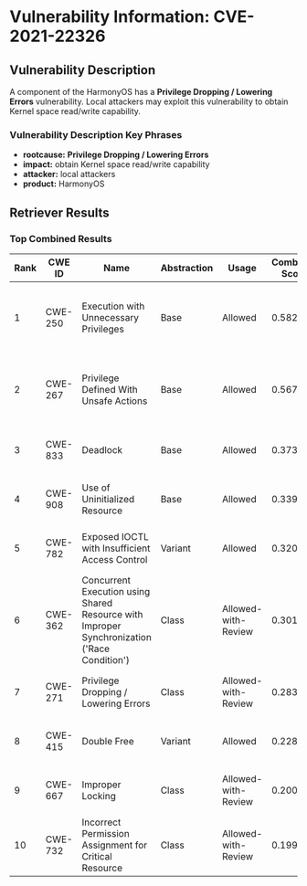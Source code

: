 # Vulnerability Information: CVE-2021-22326

## Vulnerability Description
A component of the HarmonyOS has a **Privilege Dropping / Lowering Errors** vulnerability. Local attackers may exploit this vulnerability to obtain Kernel space read/write capability.

### Vulnerability Description Key Phrases
- **rootcause:** **Privilege Dropping / Lowering Errors**
- **impact:** obtain Kernel space read/write capability
- **attacker:** local attackers
- **product:** HarmonyOS

## Retriever Results

### Top Combined Results

| Rank | CWE ID | Name | Abstraction | Usage | Combined Score | Retrievers | Individual Scores |
|------|--------|------|-------------|-------|---------------|------------|-------------------|
| 1 | CWE-250 | Execution with Unnecessary Privileges | Base | Allowed | 0.5825 | dense, sparse, graph | dense: 0.599, sparse: 0.105, graph: 0.623 |
| 2 | CWE-267 | Privilege Defined With Unsafe Actions | Base | Allowed | 0.5674 | dense, sparse, graph | dense: 0.552, sparse: 0.121, graph: 0.620 |
| 3 | CWE-833 | Deadlock | Base | Allowed | 0.3731 | sparse, graph | sparse: 0.117, graph: 0.857 |
| 4 | CWE-908 | Use of Uninitialized Resource | Base | Allowed | 0.3392 | dense, sparse | dense: 0.550, sparse: 0.112 |
| 5 | CWE-782 | Exposed IOCTL with Insufficient Access Control | Variant | Allowed | 0.3204 | dense, sparse | dense: 0.563, sparse: 0.114 |
| 6 | CWE-362 | Concurrent Execution using Shared Resource with Improper Synchronization ('Race Condition') | Class | Allowed-with-Review | 0.3018 | dense, sparse, graph | dense: 0.554, sparse: 0.121, graph: 0.467 |
| 7 | CWE-271 | Privilege Dropping / Lowering Errors | Class | Allowed-with-Review | 0.2839 | dense, sparse | dense: 0.662, sparse: 0.265 |
| 8 | CWE-415 | Double Free | Variant | Allowed | 0.2287 | sparse, graph | sparse: 0.103, graph: 0.528 |
| 9 | CWE-667 | Improper Locking | Class | Allowed-with-Review | 0.2001 | dense, sparse | dense: 0.554, sparse: 0.111 |
| 10 | CWE-732 | Incorrect Permission Assignment for Critical Resource | Class | Allowed-with-Review | 0.1991 | dense, sparse | dense: 0.551, sparse: 0.110 |


